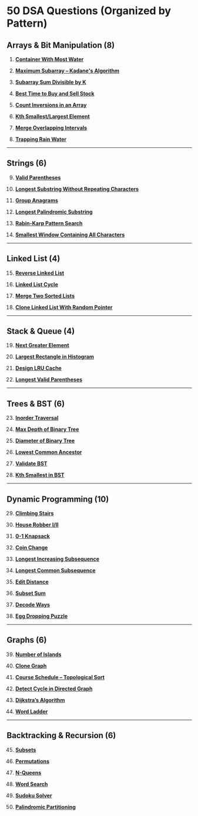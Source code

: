 # 50 DSA Questions (Organized by Pattern)

## Arrays & Bit Manipulation (8)

1. **[Container With Most Water](Code/Arrays_Bit_Manipulation/Container_With_Most_Water.md)**
    
2. **[Maximum Subarray – Kadane's Algorithm](Code/Arrays_Bit_Manipulation/Maximum_Subarray_Kadane_S_Algorithm.md)**
    
3. **[Subarray Sum Divisible by K](Code/Arrays_Bit_Manipulation/Subarray_Sum_Divisible_By_K.md)**
    
4. **[Best Time to Buy and Sell Stock](Code/Arrays_Bit_Manipulation/Best_Time_To_Buy_And_Sell_Stock.cpp)**
    
5. **[Count Inversions in an Array](Code/Arrays_Bit_Manipulation/Count_Inversions_In_An_Array.cpp)**
    
6. **[Kth Smallest/Largest Element](Code/Arrays_Bit_Manipulation/Kth_Smallest_Largest_Element.cpp)**
    
7. **[Merge Overlapping Intervals](Code/Arrays_Bit_Manipulation/Merge_Overlapping_Intervals.cpp)**
    
8. **[Trapping Rain Water](Code/Arrays_Bit_Manipulation/Trapping_Rain_Water.cpp)**

---

## Strings (6)

9. **[Valid Parentheses](Code/Strings/Valid_Parentheses.cpp)**
    
10. **[Longest Substring Without Repeating Characters](Code/Strings/Longest_Substring_Without_Repeating_Characters.cpp)**
    
11. **[Group Anagrams](Code/Strings/Group_Anagrams.cpp)**
    
12. **[Longest Palindromic Substring](Code/Strings/Longest_Palindromic_Substring.cpp)**
    
13. **[Rabin-Karp Pattern Search](Code/Strings/Rabin_Karp_Pattern_Search.cpp)**
    
14. **[Smallest Window Containing All Characters](Code/Strings/Smallest_Window_Containing_All_Characters.cpp)**

---

## Linked List (4)

15. **[Reverse Linked List](Code/Linked_List/Reverse_Linked_List.cpp)**
    
16. **[Linked List Cycle](Code/Linked_List/Linked_List_Cycle.cpp)**
    
17. **[Merge Two Sorted Lists](Code/Linked_List/Merge_Two_Sorted_Lists.cpp)**
    
18. **[Clone Linked List With Random Pointer](Code/Linked_List/Clone_Linked_List_With_Random_Pointer.cpp)**

---

## Stack & Queue (4) 

19. **[Next Greater Element](Code/Stack_Queue/Next_Greater_Element.cpp)**
    
20. **[Largest Rectangle in Histogram](Code/Stack_Queue/Largest_Rectangle_In_Histogram.cpp)**
    
21. **[Design LRU Cache](Code/Stack_Queue/Design_Lru_Cache.cpp)**
    
22. **[Longest Valid Parentheses](Code/Stack_Queue/Longest_Valid_Parentheses.cpp)**

---

## Trees & BST (6) 

23. **[Inorder Traversal](Code/Trees_Bst/Inorder_Traversal.cpp)**
    
24. **[Max Depth of Binary Tree](Code/Trees_Bst/Max_Depth_Of_Binary_Tree.cpp)**
    
25. **[Diameter of Binary Tree](Code/Trees_Bst/Diameter_Of_Binary_Tree.cpp)**
    
26. **[Lowest Common Ancestor](Code/Trees_Bst/Lowest_Common_Ancestor.cpp)**
    
27. **[Validate BST](Code/Trees_Bst/Validate_Bst.cpp)**
    
28. **[Kth Smallest in BST](Code/Trees_Bst/Kth_Smallest_In_Bst.cpp)**

---

## Dynamic Programming (10) 

29. **[Climbing Stairs](Code/Dynamic_Programming/Climbing_Stairs.cpp)**
    
30. **[House Robber I/II](Code/Dynamic_Programming/House_Robber_I_Ii.cpp)**
    
31. **[0-1 Knapsack](Code/Dynamic_Programming/0_1_Knapsack.cpp)**
    
32. **[Coin Change](Code/Dynamic_Programming/Coin_Change.cpp)**
    
33. **[Longest Increasing Subsequence](Code/Dynamic_Programming/Longest_Increasing_Subsequence.cpp)**
    
34. **[Longest Common Subsequence](Code/Dynamic_Programming/Longest_Common_Subsequence.cpp)**
    
35. **[Edit Distance](Code/Dynamic_Programming/Edit_Distance.cpp)**
    
36. **[Subset Sum](Code/Dynamic_Programming/Subset_Sum.cpp)**
    
37. **[Decode Ways](Code/Dynamic_Programming/Decode_Ways.cpp)**
    
38. **[Egg Dropping Puzzle](Code/Dynamic_Programming/Egg_Dropping_Puzzle.cpp)**

---

## Graphs (6)

39. **[Number of Islands](Code/Graphs/Number_Of_Islands.cpp)**
    
40. **[Clone Graph](Code/Graphs/Clone_Graph.cpp)**
    
41. **[Course Schedule – Topological Sort](Code/Graphs/Course_Schedule_Topological_Sort.cpp)**
    
42. **[Detect Cycle in Directed Graph](Code/Graphs/Detect_Cycle_In_Directed_Graph.cpp)**
    
43. **[Dijkstra’s Algorithm](Code/Graphs/Dijkstra_S_Algorithm.cpp)**
    
44. **[Word Ladder](Code/Graphs/Word_Ladder.cpp)**

---

## Backtracking & Recursion (6) 

45. **[Subsets](Code/Backtracking_Recursion/Subsets.cpp)**
    
46. **[Permutations](Code/Backtracking_Recursion/Permutations.cpp)**
    
47. **[N-Queens](Code/Backtracking_Recursion/N_Queens.cpp)**
    
48. **[Word Search](Code/Backtracking_Recursion/Word_Search.cpp)**
    
49. **[Sudoku Solver](Code/Backtracking_Recursion/Sudoku_Solver.cpp)**
    
50. **[Palindromic Partitioning](Code/Backtracking_Recursion/Palindromic_Partitioning.cpp)**
